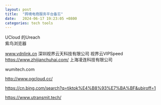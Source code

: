 ```yaml
---
layout: post
title:  "跨境电商服务平台备忘"
date:   2024-06-17 19:23:05 +0800
categories: tech tools
---  
```


UCloud 的Ureach  
紫鸟浏览器  


www.vdnlink.cn 深圳视界云天科技有限公司  视界云VIPSpeed  
https://www.zhijianchuhai.com/  上海凌连科技有限公司  


wumitech.com  

http://www.ogcloud.cc/  

https://cn.bing.com/search?q=tiktok%E4%B8%93%E7%BA%BF&ubiroff=1  



https://www.utransmit.tech/  

